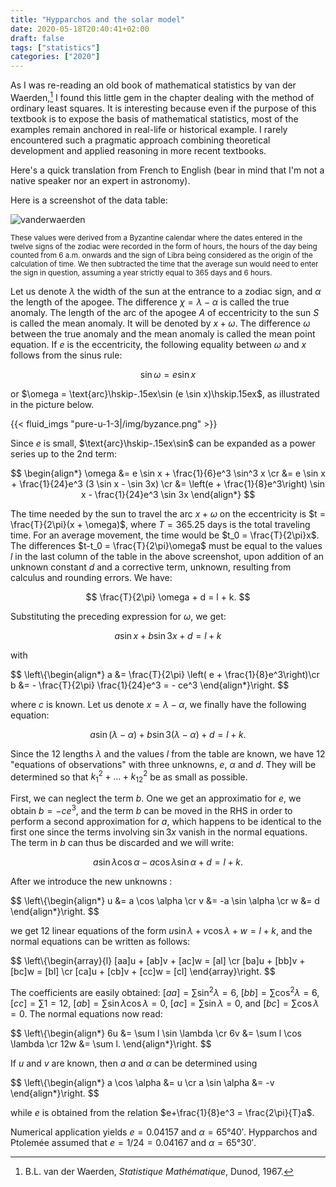 ```yaml
---
title: "Hypparchos and the solar model"
date: 2020-05-18T20:40:41+02:00
draft: false
tags: ["statistics"]
categories: ["2020"]
---
```


As I was re-reading an old book of mathematical statistics by van der Waerden,[^1] I found this little gem in the chapter dealing with the method of ordinary least squares. It is interesting because even if the purpose of this textbook is to expose the basis of mathematical statistics, most of the examples remain anchored in real-life or historical example. I rarely encountered such a pragmatic approach combining theoretical development and applied reasoning in more recent textbooks.

Here's a quick translation from French to English (bear in mind that I'm not a native speaker nor an expert in astronomy).

Here is a screenshot of the data table:

![vanderwaerden](/img/IMG_1125.jpg)

<small>These values were derived from a Byzantine calendar where the dates entered in the twelve signs of the zodiac were recorded in the form of hours, the hours of the day being counted from 6 a.m. onwards and the sign of Libra being considered as the origin of the calculation of time. We then subtracted the time that the average sun would need to enter the sign in question, assuming a year strictly equal to 365 days and 6 hours.</small>

Let us denote $\lambda$ the width of the sun at the entrance to a zodiac sign, and $\alpha$ the length of the apogee. The difference $\chi = \lambda - \alpha$ is called the true anomaly. The length of the arc of the apogee $A$ of eccentricity to the sun $S$ is called the mean anomaly. It will be denoted by $x + \omega$. The difference $\omega$ between the true anomaly and the mean anomaly is called the mean point equation. If $e$ is the eccentricity, the following equality between $\omega$ and $x$ follows from the sinus rule:

$$ \sin \omega = e \sin x $$

or $\omega = \text{arc}\hskip-.15ex\sin (e \sin x)\hskip.15ex$, as illustrated in the picture below.

{{< fluid_imgs "pure-u-1-3|/img/byzance.png" >}}

Since $e$ is small, $\text{arc}\hskip-.15ex\sin$ can be expanded as a power series up to the 2nd term:

$$
\begin{align*}
\omega &= e \sin x + \frac{1}{6}e^3 \sin^3 x \cr
       &= e \sin x + \frac{1}{24}e^3 (3 \sin x - \sin 3x) \cr
       &= \left(e + \frac{1}{8}e^3\right) \sin x - \frac{1}{24}e^3 \sin 3x
\end{align*}
$$

The time needed by the sun to travel the arc $x + \omega$ on the eccentricity is $t = \frac{T}{2\pi}(x + \omega)$, where $T = 365.25$ days is the total traveling time. For an average movement, the time would be $t_0 = \frac{T}{2\pi}x$. The differences $t-t_0 = \frac{T}{2\pi}\omega$ must be equal to the values $l$ in the last column of the table in the above screenshot, upon addition of an unknown constant $d$ and a corrective term, unknown, resulting from calculus and rounding errors. We have:

$$ \frac{T}{2\pi} \omega + d = l + k. $$

Substituting the preceding expression for $\omega$, we get:

$$ a \sin x + b \sin 3x + d = l + k $$

with

$$
\left\\{\begin{align*}
a &= \frac{T}{2\pi} \left( e + \frac{1}{8}e^3\right)\cr
b &= - \frac{T}{2\pi} \frac{1}{24}e^3 = - ce^3
\end{align*}\right.
$$

where $c$ is known. Let us denote $x = \lambda - \alpha$, we finally have the following equation:

$$ a \sin (\lambda - \alpha) + b \sin 3 (\lambda - \alpha) + d = l + k. $$

Since the 12 lengths $\lambda$ and the values $l$ from the table are known, we have 12 "equations of observations" with three unknowns, $e$, $\alpha$ and $d$. They will be determined so that $k_1^2 + \dots + k_{12}^2$ be as small as possible.

First, we can neglect the term $b$. One we get an approximatio for $e$, we obtain $b = -ce^3$, and the term $b$ can be moved in the RHS in order to perform a second approximation for $a$, which happens to be identical to the first one since the terms involving $\sin 3x$ vanish in the normal equations. The term in $b$ can thus be discarded and we will write:

$$ a \sin \lambda \cos \alpha - a \cos \lambda \sin \alpha + d = l + k. $$

After we introduce the new unknowns :

$$
\left\\{\begin{align*}
u &= a \cos \alpha \cr
v &= -a \sin \alpha \cr
w &= d
\end{align*}\right.
$$

we get 12 linear equations of the form $u \sin \lambda + v \cos \lambda + w = l + k$, and the normal equations can be written as follows:

$$
\left\\{\begin{array}{l}
[aa]u + [ab]v + [ac]w = [al] \cr
[ba]u + [bb]v + [bc]w = [bl] \cr
[ca]u + [cb]v + [cc]w = [cl]
\end{array}\right.
$$

The coefficients are easily obtained: $[aa] = \sum \sin^2 \lambda = 6$, $[bb] = \sum \cos^2 \lambda = 6$, $[cc] = \sum 1 = 12$, $[ab] = \sum \sin \lambda \cos \lambda = 0$, $[ac] = \sum \sin \lambda = 0$, and $[bc] = \sum \cos \lambda = 0$. The normal equations now read:

$$
\left\\{\begin{align*}
6u &= \sum l \sin \lambda \cr
6v &= \sum l \cos \lambda \cr
12w &= \sum l.
\end{align*}\right.
$$

If $u$ and $v$ are known, then $a$ and $\alpha$ can be determined using

$$
\left\\{\begin{align*}
a \cos \alpha &= u \cr
a \sin \alpha &= -v
\end{align*}\right.
$$

while $e$ is obtained from the relation $e+\frac{1}{8}e^3 = \frac{2\pi}{T}a$.

Numerical application yields $e = 0.04157$ and $\alpha = 65°40'$. Hypparchos and Ptolemée assumed that $e = 1/24 = 0.04167$ and $\alpha = 65°30'$.

[^1]: B.L. van der Waerden, _Statistique Mathématique_, Dunod, 1967.
